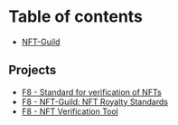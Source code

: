 # Table of contents

* [NFT-Guild](README.md)

## Projects

* [F8 - Standard for verification of NFTs](projects/f8-standard-for-verification-of-nfts.md)
* [F8 - NFT-Guild: NFT Royalty Standards](projects/f8-nft-guild-nft-royalty-standards.md)
* [F8 - NFT Verification Tool](projects/f8-nft-verification-tool.md)
